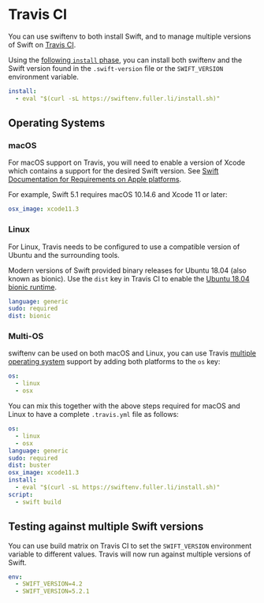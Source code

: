 # Travis CI

You can use swiftenv to both install Swift, and to manage multiple
versions of Swift on [Travis CI](https://travis-ci.com/).

Using the [following `install` phase](https://swiftenv.fuller.li/install.sh), you can install both swiftenv and the
Swift version found in the `.swift-version` file or the `SWIFT_VERSION`
environment variable.

```yaml
install:
  - eval "$(curl -sL https://swiftenv.fuller.li/install.sh)"
```

## Operating Systems

### macOS

For macOS support on Travis, you will need to enable a version of Xcode which
contains a support for the desired Swift version. See [Swift Documentation for
Requirements on Apple
platforms](https://swift.org/download/#requirements-for-tools).

For example, Swift 5.1 requires macOS 10.14.6 and Xcode 11 or later:

```yaml
osx_image: xcode11.3
```

### Linux

For Linux, Travis needs to be configured to use a compatible version of Ubuntu
and the surrounding tools.

Modern versions of Swift provided binary releases for Ubuntu 18.04 (also known
as bionic). Use the `dist` key in Travis CI to enable the [Ubuntu 18.04 bionic
runtime](https://docs.travis-ci.com/user/reference/bionic/).

```yaml
language: generic
sudo: required
dist: bionic
```

### Multi-OS

swiftenv can be used on both macOS and Linux, you can use Travis
[multiple operating system](https://docs.travis-ci.com/user/multi-os/)
support by adding both platforms to the `os` key:

```yaml
os:
  - linux
  - osx
```

You can mix this together with the above steps required for macOS and
Linux to have a complete `.travis.yml` file as follows:

```yaml
os:
  - linux
  - osx
language: generic
sudo: required
dist: buster
osx_image: xcode11.3
install:
  - eval "$(curl -sL https://swiftenv.fuller.li/install.sh)"
script:
  - swift build
```

## Testing against multiple Swift versions

You can use build matrix on Travis CI to set the `SWIFT_VERSION` environment
variable to different values. Travis will now run against multiple
versions of Swift.

```yaml
env:
  - SWIFT_VERSION=4.2
  - SWIFT_VERSION=5.2.1
```
